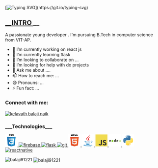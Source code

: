 [![Typing SVG](https://readme-typing-svg.demolab.com?font=Fira+Code&weight=500&pause=1000&color=F718BE&width=600&height=60&lines=Hi%2C+there%F0%9F%91%8B+This+is+Balaji+here!)](https://git.io/typing-svg)

[__INTRO ](__intro )__
-------------------------------------------------------------------------

A passionate young developer . I'm pursuing B.Tech in computer science from VIT-AP.
 
- 🔭 I’m currently working on react js
- 🌱 I’m currently learning flask
- 👯 I’m looking to collaborate on ...
- 🤔 I’m looking for help with do projects
- 💬 Ask me about ....
- 📫 How to reach me: ...
- 😄 Pronouns: ...
- ⚡ Fun fact: ...






<h3 align="left">Connect with me:</h3>
<p align="left">
<a href="https://www.linkedin.com/in/kelavath-balaji-naik-9952761a7/" target="blank" ><img align="center" src="https://raw.githubusercontent.com/rahuldkjain/github-profile-readme-generator/master/src/images/icons/Social/linked-in-alt.svg" alt="kelavath balaji naik" height="30" width="50"  /></a>
</p>


<h3 align="left">___Technologies___</h3>
<p align="left"> <a href="https://www.w3schools.com/css/" target="_blank" rel="noreferrer"> <img src="https://raw.githubusercontent.com/devicons/devicon/master/icons/css3/css3-original-wordmark.svg" alt="css3" width="40" height="40" /> </a> <a href="https://firebase.google.com/" target="_blank" rel="noreferrer"> <img src="https://www.vectorlogo.zone/logos/firebase/firebase-icon.svg" alt="firebase" width="40" height="40"/> </a> <a href="https://flask.palletsprojects.com/" target="_blank" rel="noreferrer"> <img src="https://www.vectorlogo.zone/logos/pocoo_flask/pocoo_flask-icon.svg" alt="flask" width="40" height="40"/> </a> <a href="https://git-scm.com/" target="_blank" rel="noreferrer"> <img src="https://www.vectorlogo.zone/logos/git-scm/git-scm-icon.svg" alt="git" width="40" height="40"/> </a> <a href="https://www.w3.org/html/" target="_blank" rel="noreferrer"> <img src="https://raw.githubusercontent.com/devicons/devicon/master/icons/html5/html5-original-wordmark.svg" alt="html5" width="40" height="40"/> </a> <a href="https://www.java.com" target="_blank" rel="noreferrer"> <img src="https://raw.githubusercontent.com/devicons/devicon/master/icons/java/java-original.svg" alt="java" width="40" height="40"/> </a> <a href="https://developer.mozilla.org/en-US/docs/Web/JavaScript" target="_blank" rel="noreferrer"> <img src="https://raw.githubusercontent.com/devicons/devicon/master/icons/javascript/javascript-original.svg" alt="javascript" width="40" height="40"/> </a> <a href="https://nodejs.org" target="_blank" rel="noreferrer"> <img src="https://raw.githubusercontent.com/devicons/devicon/master/icons/nodejs/nodejs-original-wordmark.svg" alt="nodejs" width="40" height="40"/> </a> <a href="https://www.python.org" target="_blank" rel="noreferrer"> <img src="https://raw.githubusercontent.com/devicons/devicon/master/icons/python/python-original.svg" alt="python" width="40" height="40"/> </a> <a href="https://reactnative.dev/" target="_blank" rel="noreferrer"> <img src="https://reactnative.dev/img/header_logo.svg" alt="reactnative" width="40" height="40"/> </a> </p>

<p><img align="left" src="https://github-readme-stats.vercel.app/api/top-langs?username=balaji91221&show_icons=true&locale=en&layout=compact" alt="balaji91221" /></p>

<p>&nbsp;<img align="center" src="https://github-readme-stats.vercel.app/api?username=balaji91221&show_icons=true&locale=en" alt="balaji91221" /></p>

